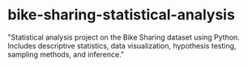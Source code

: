 # bike-sharing-statistical-analysis
"Statistical analysis project on the Bike Sharing dataset using Python. Includes descriptive statistics, data visualization, hypothesis testing, sampling methods, and inference."
